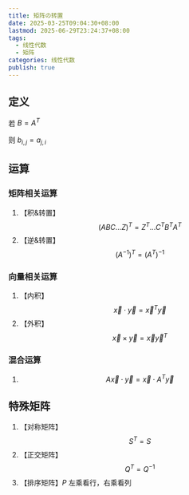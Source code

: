 ```yaml
---
title: 矩阵の转置
date: 2025-03-25T09:04:30+08:00
lastmod: 2025-06-29T23:24:37+08:00
tags:
  - 线性代数
  - 矩阵
categories: 线性代数
publish: true
---
```


## 定义

若 $B=A^{T}$

则 $b_{i,j}=a_{j,i}$

## 运算

### 矩阵相关运算

1. 【积&转置】$$(ABC...Z)^{T}=Z^{T}...C^{T}B^{T}A^{T}$$
2. 【逆&转置】$$(A^{-1})^{T}=(A^{T})^{-1}$$
### 向量相关运算

1. 【内积】$$\vec{x}\cdot \vec{y}=\vec{x}^{T}\vec{y}$$
2. 【外积】$$\vec{x} \times \vec{y}=\vec{x}\vec{y}^{T}$$
### 混合运算

1. $$A\vec{x}\cdot \vec{y}=\vec{x}\cdot A^{T}\vec{y}$$

## 特殊矩阵

1. 【对称矩阵】$$S^{T}=S$$
2. 【正交矩阵】$$Q^{T}=Q^{-1}$$
3. 【排序矩阵】$P$
    左乘看行，右乘看列

